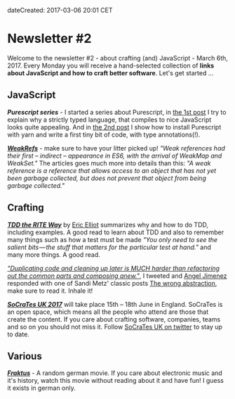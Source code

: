 dateCreated: 2017-03-06 20:01 CET

# Newsletter #2

Welcome to the newsletter #2 - about crafting (and) JavaScript - March 6th, 2017. Every Monday you will receive a hand-selected collection of **links about JavaScript and how to craft better software**. Let's get started ...

## JavaScript

***Purescript series*** - I started a series about Purescript, in [the 1st post][ps#1] I try to explain why a strictly typed language, that compiles to nice JavaScript looks quite appealing. And in [the 2nd post][ps#2]  I show how to install Purescript with yarn and write a first tiny bit of code, with type annotations(!).

[ps#1]: http://picostitch.com/blog/2017/03/starting-with-purescript/
[ps#2]: http://picostitch.com/blog/2017/03/install-purescript-2/

***[WeakRefs][weakref]*** - make sure to have your litter picked up! *"Weak references had their first – indirect – appearance in ES6, with the arrival of WeakMap and WeakSet."* The articles goes much more into details than this: *"A weak reference is a reference that allows access to an object that has not yet been garbage collected, but does not prevent that object from being garbage collected."*

[weakref]: https://ponyfoo.com/articles/weakref

## Crafting

***[TDD the RITE Way][tdd-rite]*** by [Eric Elliot][elliot] summarizes why and how to do TDD, including examples. A good read to learn about TDD and also to remember many things such as how a test must be made *"You only need to see the salient bits — the stuff that matters for the particular test at hand."* and many more things. A good read.

[tdd-rite]: https://medium.com/javascript-scene/tdd-the-rite-way-53c9b46f45e3
[elliot]: https://twitter.com/_ericelliott

*["Duplicating code and cleaning up later is MUCH harder than refactoring out the common parts and composing anew."][tweet]*, I tweeted and [Angel Jimenez‏] responded with one of Sandi Metz' classic posts [The wrong abstraction][wrong-abstraction], make sure to read it. Inhale it!

[tweet]: https://twitter.com/wolframkriesing/status/837654772681408513
[wrong-abstraction]: https://www.sandimetz.com/blog/2016/1/20/the-wrong-abstraction
[Angel Jimenez‏]: https://twitter.com/soyangel/status/837670501220757509

***[SoCraTes UK 2017][socratesuk]*** will take place 15th – 18th June in England. SoCraTes is an open space, which means all the people who attend are those that create the content. If you care about crafting software, companies, teams and so on you should not miss it. Follow [SoCraTes UK on twitter][socrates-twitter] to stay up to date.

[socratesuk]: http://socratesuk.org/index.html
[socrates-twitter]: https://twitter.com/SoCraTes_UK

## Various

***[Fraktus]*** - A random german movie. If you care about electronic music and it's history, watch this movie without reading about it and have fun! I guess it exists in german only.

[Fraktus]: https://de.wikipedia.org/wiki/Fraktus
